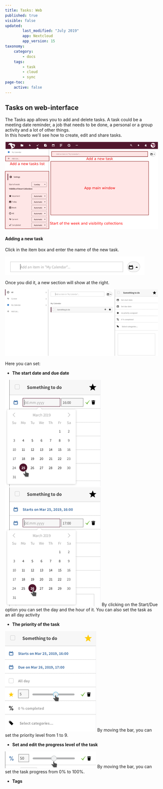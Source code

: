 ```yaml
---
title: Tasks: Web
published: true
visible: false
updated:
        last_modified: "July 2019"
        app: Nextcloud
        app_version: 15
taxonomy:
    category:
        - docs
    tags:
        - task
        - cloud
        - sync
page-toc:
    active: false
---
```


## Tasks on web-interface

The Tasks app allows you to add and delete tasks. A task could be a meeting date reminder, a job that needs to be done, a personal or a group activity and a lot of other things.<br> In this howto we'll see how to create, edit and share tasks.

![](en/main.png)

#### Adding a new task
Click in the item box and enter the name of the new task.

![](en/add_task_box.png)

Once you did it, a new section will show at the right.

![](en/add_tasks.png)

Here you can set:

- **The start date and due date**

![](en/add_tasks_date_01.png) ![](en/add_tasks_date_02.png)
By clicking on the Start/Due option you can set the day and the hour of it. You can also set the task as an all day activity


- **The priority of the task**

![](en/add_tasks_priority.png)
By moving the bar, you can set the priority level from 1 to 9.

- **Set and edit the progress level of the task**

![](en/task_completed.png)
By moving the bar, you can set the task progress from 0% to 100%.

- **Tags**
